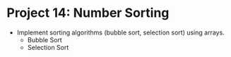 # Project 14: Number Sorting

- Implement sorting algorithms (bubble sort, selection sort) using arrays.
  - Bubble Sort
  - Selection Sort
  